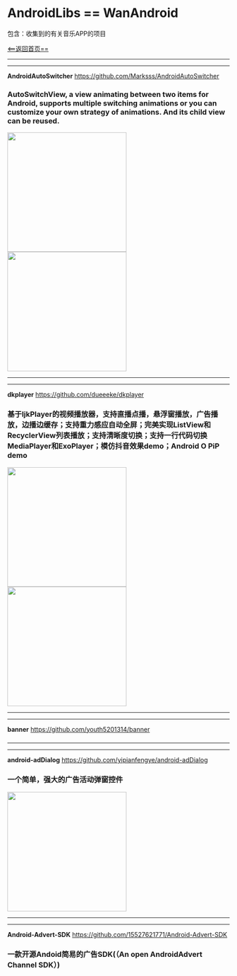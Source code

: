 # AndroidLibs == WanAndroid

包含：收集到的有关音乐APP的项目

[<==返回首页==](https://github.com/youlongxifeng/MyAndroidLibs)

 
---
---

**AndroidAutoSwitcher**
https://github.com/Marksss/AndroidAutoSwitcher
 
 
### AutoSwitchView, a view animating between two items for Android, supports multiple switching animations or you can customize your own strategy of animations. And its child view can be reused.



<img src="https://github.com/Marksss/AndroidAutoSwitcher/raw/master/gif/demo.gif" width="270"/><img src="" width="270"/>



---
---

**dkplayer**
https://github.com/dueeeke/dkplayer
 
 
### 基于IjkPlayer的视频播放器，支持直播点播，悬浮窗播放，广告播放，边播边缓存；支持重力感应自动全屏；完美实现ListView和RecyclerView列表播放；支持清晰度切换；支持一行代码切换MediaPlayer和ExoPlayer；模仿抖音效果demo；Android O PiP demo



<img src="https://github.com/dueeeke/dkplayer/raw/master/art/1.png" width="270"/><img src="https://github.com/dueeeke/dkplayer/raw/master/art/3.png" width="270"/>



---
---

**banner**
https://github.com/youth5201314/banner
 
 
### 

 
 
 
 
 ---
---

**android-adDialog**
https://github.com/yipianfengye/android-adDialog
 
 
### 一个简单，强大的广告活动弹窗控件



<img src="https://github.com/yipianfengye/android-adDialog/raw/master/images/ezgif.com-video-to-gif1.gif" width="270"/> 
 
 
 
 ---
---

**Android-Advert-SDK**
https://github.com/15527621771/Android-Advert-SDK
 
 
### 一款开源Andoid简易的广告SDK(（An open AndroidAdvert Channel SDK）)

 